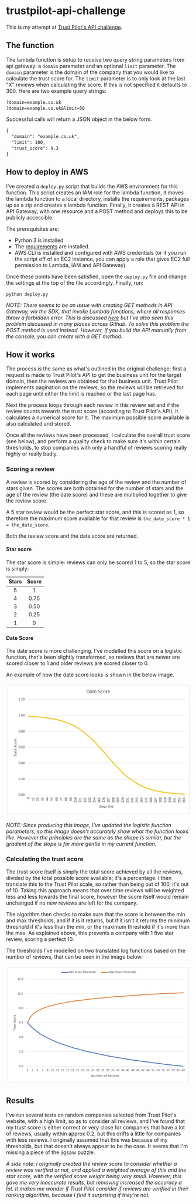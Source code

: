 # trustpilot-api-challenge
This is my attempt at [Trust Pilot's API challenge](http://followthewhiterabbit.trustpilot.com/api/challenge.html).

## The function
The lambda function is setup to receive two query string parameters from api gateway: a `domain` parameter and an optional `limit` parameter. The `domain` parameter is the domain of the company that you would like to calculate the trust score for. The `limit` parameter is to only look at the last "X" reviews when calculating the score. If this is not specified it defaults to 300. Here are two example query strings:

```
?domain=example.co.uk
?domain=example.co.uk&limit=50
```

Successful calls will return a JSON object in the below form. 

```
{
  "domain": "example.co.uk",
  "limit": 100,
  "trust_score": 9.3
}
```

## How to deploy in AWS
I've created a `deploy.py` script that builds the AWS environment for this function. This script creates an IAM role for the lambda function, it moves the lambda function to a local directory, installs the requirements, packages up as a zip and creates a lambda function. Finally, it creates a REST API in API Gateway, with one resource and a POST method and deploys this to be publicly accessible.

The prerequisites are:

* Python 3 is installed
* The [requirements](requirements.txt) are installed.
* AWS CLI is installed and configured with AWS credentials (or if you run the script off of an EC2 instance, you can apply a role that gives EC2 full permission to Lambda, IAM and API Gateway).

Once these points have been satisfied, open the `deploy.py` file and change the settings at the top of the file accordingly. Finally, run:

```
python deploy.py
```

*NOTE: There seems to be an issue with creating GET methods in API Gateway, via the SDK, that invoke Lambda functions, where all responses throw a forbidden error. This is discussed [here](https://forums.aws.amazon.com/thread.jspa?messageID=745586&#745586) but I've also seen this problem discussed in many places across Github. To solve this problem the POST method is used instead. However, if you build the API manually from the console, you can create with a GET method.*

## How it works
The process is the same as what's outlined in the original challenge: first a request is made to Trust Pilot's API to get the business unit for the target domain, then the reviews are obtained for that business unit. Trust Pilot implements pagination on the reviews, so the reviews will be retrieved for each page until either the limit is reached or the last page has.

Next the process loops through each review in this review set and if the review counts towards the trust score (according to Trust Pilot's API), it calculates a numerical score for it. The maximum possible score available is also calculated and stored.

Once all the reviews have been processed, I calculate the overall trust score (see below), and perform a quality check to make sure it's within certain thresholds, to stop companies with only a handful of reviews scoring really highly or really badly.


### Scoring a review
A review is scored by considering the age of the review and the number of stars given. The scores are both obtained for the number of stars and the age of the review (the date score) and these are multiplied together to give the review score.

A 5 star review would be the perfect star score, and this is scored as 1, so therefore the maximum score available for that review is `the_date_score * 1 = the_date_score`.

Both the review score and the date score are returned.

#### Star score
The star score is simple: reviews can only be scored 1 to 5, so the star score is simply:

| Stars |  Score |
| :---: |:------:|
|   5   |    1   |
|   4   |  0.75  |
|   3   |  0.50  |
|   2   |  0.25  |
|   1   |    0   |

#### Date Score
The date score is more challenging. I've modelled this score on a logistic function, that's been slightly transformed, so reviews that are newer are scored closer to 1 and older reviews are scored closer to 0.

An example of how the date score looks is shown in the below image.

![Date score image](docs/images/date-score.JPG)

*NOTE: Since producing this image, I've updated the logistic function parameters, so this image doesn't accurately show what the function looks like. However the principles are the same as the shape is similar, but the gradient of the slope is far more gentle in my current function.*


### Calculating the trust score
The trust score itself is simply the total score achieved by all the reviews, divided by the total possible score available; it's a percentage. I then translate this to the Trust Pilot scale, so rather than being out of 100, it's out of 10. Taking this approach means that over time reviews will be weighted less and less towards the final score, however the score itself would remain unchanged if no new reviews are left for the company. 

The algorithm then checks to make sure that the score is between the min and max thresholds, and if it is it returns, but if it isn't it returns the minimum threshold if it's less than the min, or the maximum threshold if it's more than the max. As explained above, this prevents a company with 1 five star review, scoring a perfect 10.

The thresholds I've modelled on two translated log functions based on the number of reviews, that can be seen in the image below:

![Thresholds image](docs/images/thresholds.JPG)


## Results
I've run several tests on random companies selected from Trust Pilot's website, with a high limit, so as to consider all reviews, and I've found that my trust score is either correct or very close for companies that have a lot of reviews, usually within approx 0.2, but this drifts a little for companies with less reviews. I originally assumed that this was because of my thresholds, but that doesn't always appear to be the case. It seems that I'm missing a piece of the jigsaw puzzle.

*A side note: I originally created the review score to consider whether a review was verified or not, and applied a weighted average of this and the star score, with the verified score weight being very small. However, this gave me very inaccurate results, but removing increased the accuracy a lot. It makes me wonder if Trust Pilot consider if reviews are verified in their ranking algorithm, because I find it surprising if they're not.*
